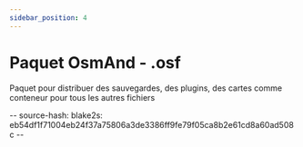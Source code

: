 ```yaml
---
sidebar_position: 4
---
```


# Paquet OsmAnd - .osf
Paquet pour distribuer des sauvegardes, des plugins, des cartes comme conteneur pour tous les autres fichiers

-- source-hash: blake2s: eb54df1f71004eb24f37a75806a3de3386ff9fe79f05ca8b2e61cd8a60ad508c --
